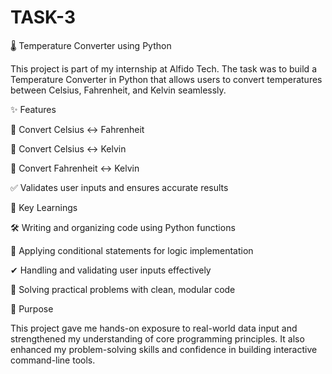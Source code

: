 # TASK-3
🌡 Temperature Converter using Python

This project is part of my internship at Alfido Tech. The task was to build a Temperature Converter in Python that allows users to convert temperatures between Celsius, Fahrenheit, and Kelvin seamlessly.

✨ Features

🔄 Convert Celsius ↔ Fahrenheit

🔄 Convert Celsius ↔ Kelvin

🔄 Convert Fahrenheit ↔ Kelvin

✅ Validates user inputs and ensures accurate results


🧠 Key Learnings

🛠 Writing and organizing code using Python functions

🧐 Applying conditional statements for logic implementation

✔ Handling and validating user inputs effectively

🧩 Solving practical problems with clean, modular code

🎯 Purpose

This project gave me hands-on exposure to real-world data input and strengthened my understanding of core programming principles. It also enhanced my problem-solving skills and confidence in building interactive command-line tools.
